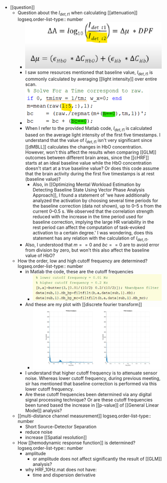 - [[question]]
	- Question about the $I_{det, t1}$ when calculating [[attenuation]]
	  logseq.order-list-type:: number
		- ![image.png](../assets/image_1717141106242_0.png)
		- I saw some resources mentioned that baseline value, $I_{det, t1}$ is commonly calculated by averaging [[light intensity]] over entire scan.
		- ![image.png](../assets/image_1717141292754_0.png)
		- When I refer to the provided Matlab code, $I_{det, t1}$ is calculated based on the average light intensity of the first five timestamps. I understand that the value of $I_{det, t1}$ isn't very significant since [[dMBLL]] calculates the changes in HbO concentration. However, won't this affect the results when comparing [[GLM]] outcomes between different brain areas, since the [[cHRF]] starts at an ideal baseline value while the HbO concentration doesn't start at a true baseline value? Or does this code assume that the brain activity during the first five timestamps is at rest (baseline value)?
			- Also, in [[Optimizing Mental Workload Estimation by Detecting Baseline State Using Vector Phase Analysis Approach]], I found a statement of 'we have additionally analyzed the activation by choosing several time periods for the baseline correction (data not shown), up to 0–5 s from the current 0–0.5 s. We observed that the correlation strength reduced with the increase in the time period used for baseline correction, implying the large HR variability in the rest period can affect the computation of task-evoked activation to a certain degree.' I was wondering, does this statement has any relation with the calculation of $I_{det, t1}$.
		- Also, I understood that $m==0$ and $bc==0$ are to avoid error from division by zero, but won't this also affect the baseline value of HbO?
	- How the order, low and high cutoff frequency are determined?
	  logseq.order-list-type:: number
		- in Matlab the code, these are the cutoff frequencies
			- ![image.png](../assets/image_1717264154324_0.png)
		- And these are my plot with [[discrete fourier transform]]
			- ![fft.jpg](../assets/fft_1717264217635_0.jpg)
		- I understand that higher cutoff frequency is to attenuate sensor noise. Whereas lower cutoff frequency, during previous meeting, sir has mentioned that baseline correction is performed via this lower cutoff frequency.
		- Are these cutoff frequencies been determined via any digital signal processing technique? Or are these cutoff frequencies been tuned based the increase in [[p-value]] of [[General Linear Model]] analysis?
	- [[multi-distance channel measurement]]
	  logseq.order-list-type:: number
		- Short Source-Detector Separation
		- reduce noise
		- increase [[Spatial resolution]]
	- How [[hemodynamic response function]] is determined?
	  logseq.order-list-type:: number
		- amplitude
			- or amplitude does not affect significantly the result of [[GLM]] analysis?
		- why HRF_10Hz.mat does not have:
			- time and dispersion derivative